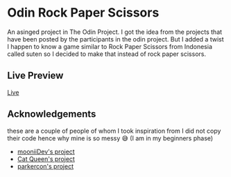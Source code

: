 
# Odin Rock Paper Scissors

An asinged project in The Odin Project. I got the idea from the projects that have been posted by the participants in the odin project. But I added a twist I happen to know a game similar to Rock Paper Scissors from Indonesia called suten so I decided to make that instead of rock paper scissors.

## Live Preview
[Live](https://aliflikescoding.github.io/odin-rock-paper-scissors/)

## Acknowledgements
these are a couple of people of whom I took inspiration from I did not copy their code hence why mine is so messy 😅 (I am in my beginners phase)
 - [mooniiDev's project](https://mooniidev.github.io/rock-paper-scissors-game/)
 - [Cat Queen's project](https://catqueencodes.github.io/Project-Rock-Paper-Scissors/)
 - [parkercon's project](https://parkercon.github.io/rock-paper-scissors/)

